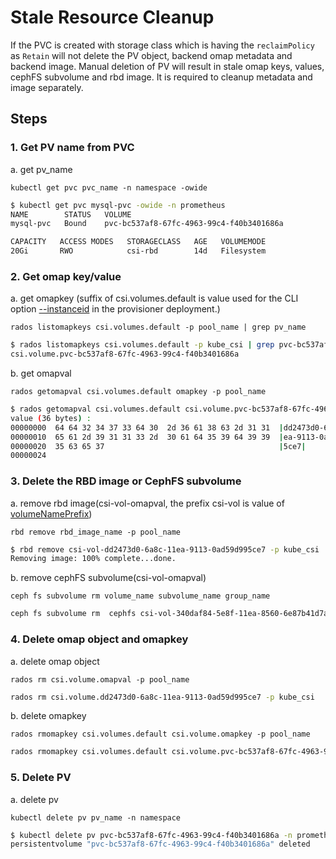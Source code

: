 # Stale Resource Cleanup

If the PVC is created with storage class which is having the `reclaimPolicy`
as `Retain` will not delete the PV object, backend omap metadata and backend image.
Manual deletion of PV will result in stale omap keys, values,
cephFS subvolume and rbd image.
It is required to cleanup metadata and image separately.

## Steps

### 1. Get PV name from PVC

a. get pv_name

  ```
  kubectl get pvc pvc_name -n namespace -owide
  ```

  ```bash
  $ kubectl get pvc mysql-pvc -owide -n prometheus
  NAME        STATUS   VOLUME
  mysql-pvc   Bound    pvc-bc537af8-67fc-4963-99c4-f40b3401686a

  CAPACITY   ACCESS MODES   STORAGECLASS   AGE   VOLUMEMODE
  20Gi       RWO            csi-rbd        14d   Filesystem
  ```

### 2. Get omap key/value

a. get omapkey (suffix of csi.volumes.default is value used for the CLI option
   [--instanceid](deploy-rbd.md#configuration) in the provisioner deployment.)

  ```
  rados listomapkeys csi.volumes.default -p pool_name | grep pv_name
  ```

  ```bash
  $ rados listomapkeys csi.volumes.default -p kube_csi | grep pvc-bc537af8-67fc-4963-99c4-f40b3401686a
  csi.volume.pvc-bc537af8-67fc-4963-99c4-f40b3401686a
  ```

b. get omapval

  ```
  rados getomapval csi.volumes.default omapkey -p pool_name
  ```

  ```bash
  $ rados getomapval csi.volumes.default csi.volume.pvc-bc537af8-67fc-4963-99c4-f40b3401686a -p kube_csi
  value (36 bytes) :
  00000000  64 64 32 34 37 33 64 30  2d 36 61 38 63 2d 31 31  |dd2473d0-6a8c-11|
  00000010  65 61 2d 39 31 31 33 2d  30 61 64 35 39 64 39 39  |ea-9113-0ad59d99|
  00000020  35 63 65 37                                       |5ce7|
  00000024
  ```

### 3. Delete the RBD image or CephFS subvolume

a. remove rbd image(csi-vol-omapval, the prefix csi-vol is value of [volumeNamePrefix](deploy-rbd.md#configuration))

  ```
  rbd remove rbd_image_name -p pool_name
  ```

  ```bash
  $ rbd remove csi-vol-dd2473d0-6a8c-11ea-9113-0ad59d995ce7 -p kube_csi
  Removing image: 100% complete...done.
  ```

b. remove cephFS subvolume(csi-vol-omapval)

  ```
  ceph fs subvolume rm volume_name subvolume_name group_name
  ```

  ```bash
  ceph fs subvolume rm  cephfs csi-vol-340daf84-5e8f-11ea-8560-6e87b41d7a6e csi
  ```

### 4. Delete omap object and omapkey

a. delete omap object

  ```
  rados rm csi.volume.omapval -p pool_name
  ```

  ```bash
  rados rm csi.volume.dd2473d0-6a8c-11ea-9113-0ad59d995ce7 -p kube_csi
  ```

b. delete omapkey

  ```
  rados rmomapkey csi.volumes.default csi.volume.omapkey -p pool_name
  ```

  ```bash
  rados rmomapkey csi.volumes.default csi.volume.pvc-bc537af8-67fc-4963-99c4-f40b3401686a -p kube_csi
  ```

### 5. Delete PV

a. delete pv

  ```
  kubectl delete pv pv_name -n namespace
  ```

  ```bash
  $ kubectl delete pv pvc-bc537af8-67fc-4963-99c4-f40b3401686a -n prometheus
  persistentvolume "pvc-bc537af8-67fc-4963-99c4-f40b3401686a" deleted
  ```
